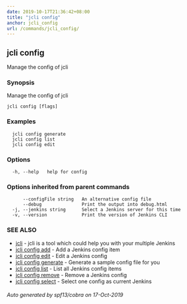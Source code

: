 ```yaml
---
date: 2019-10-17T21:36:42+08:00
title: "jcli config"
anchor: jcli_config
url: /commands/jcli_config/
---
```

## jcli config

Manage the config of jcli

### Synopsis

Manage the config of jcli

```
jcli config [flags]
```

### Examples

```
  jcli config generate
  jcli config list
  jcli config edit
```

### Options

```
  -h, --help   help for config
```

### Options inherited from parent commands

```
      --configFile string   An alternative config file
      --debug               Print the output into debug.html
  -j, --jenkins string      Select a Jenkins server for this time
  -v, --version             Print the version of Jenkins CLI
```

### SEE ALSO

* [jcli](/commands/jcli/)	 - jcli is a tool which could help you with your multiple Jenkins
* [jcli config add](/commands/jcli_config_add/)	 - Add a Jenkins config item
* [jcli config edit](/commands/jcli_config_edit/)	 - Edit a Jenkins config
* [jcli config generate](/commands/jcli_config_generate/)	 - Generate a sample config file for you
* [jcli config list](/commands/jcli_config_list/)	 - List all Jenkins config items
* [jcli config remove](/commands/jcli_config_remove/)	 - Remove a Jenkins config
* [jcli config select](/commands/jcli_config_select/)	 - Select one config as current Jenkins

###### Auto generated by spf13/cobra on 17-Oct-2019
